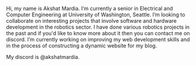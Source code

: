 Hi, my name is Akshat Mardia. I’m currently a senior in Electrical and Computer Engineering at University of Washington, Seattle.
I’m looking to collaborate on interesting projects that involve software and hardware development in the robotics sector. I have done various
robotics projects in the past and if you'd like to know more about it then you can contact me on discord. I’m currently working on improving
my web development skills and in the process of constructing a dynamic website for my blog.

My discord is @akshatmardia.
<!---
akshatmardia/akshatmardia is a ✨ special ✨ repository because its `README.md` (this file) appears on your GitHub profile.
You can click the Preview link to take a look at your changes.
--->
